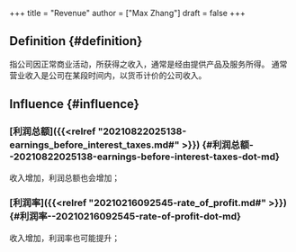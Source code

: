 +++
title = "Revenue"
author = ["Max Zhang"]
draft = false
+++

## Definition {#definition}

指公司因正常商业活动，所获得之收入，通常是经由提供产品及服务所得。
通常营业收入是公司在某段时间内，以货币计价的公司收入。


## Influence {#influence}


### [利润总额]({{<relref "20210822025138-earnings_before_interest_taxes.md#" >}}) {#利润总额--20210822025138-earnings-before-interest-taxes-dot-md}

收入增加，利润总额也会增加；


### [利润率]({{<relref "20210216092545-rate_of_profit.md#" >}}) {#利润率--20210216092545-rate-of-profit-dot-md}

收入增加，利润率也可能提升；